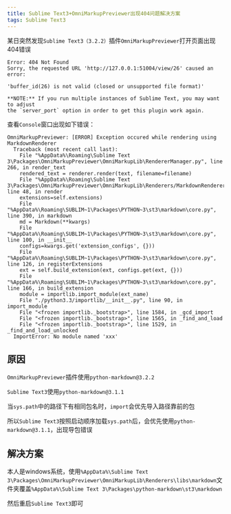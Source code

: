 ```yaml
---
title: Sublime Text3+OmniMarkupPreviewer出现404问题解决方案
tags: Sublime Text3
---
```


某日突然发现`Sublime Text3（3.2.2）`插件`OmniMarkupPreviewer`打开页面出现404错误
```
Error: 404 Not Found
Sorry, the requested URL 'http://127.0.0.1:51004/view/26' caused an error:

'buffer_id(26) is not valid (closed or unsupported file format)'

**NOTE:** If you run multiple instances of Sublime Text, you may want to adjust
the `server_port` option in order to get this plugin work again.
```

查看`Console`窗口出现如下错误：
```
OmniMarkupPreviewer: [ERROR] Exception occured while rendering using MarkdownRenderer
  Traceback (most recent call last):
    File "%AppData%\Roaming\Sublime Text 3\Packages\OmniMarkupPreviewer\OmniMarkupLib\RendererManager.py", line 266, in render_text
    rendered_text = renderer.render(text, filename=filename)
    File "%AppData%\Roaming\Sublime Text 3\Packages\OmniMarkupPreviewer\OmniMarkupLib\Renderers/MarkdownRenderer.py", line 48, in render
    extensions=self.extensions)
    File "%AppData%\Roaming\SUBLIM~1\Packages\PYTHON~3\st3\markdown\core.py", line 390, in markdown
    md = Markdown(**kwargs)
    File "%AppData%\Roaming\SUBLIM~1\Packages\PYTHON~3\st3\markdown\core.py", line 100, in __init__
    configs=kwargs.get('extension_configs', {}))
    File "%AppData%\Roaming\SUBLIM~1\Packages\PYTHON~3\st3\markdown\core.py", line 126, in registerExtensions
    ext = self.build_extension(ext, configs.get(ext, {}))
    File "%AppData%\Roaming\SUBLIM~1\Packages\PYTHON~3\st3\markdown\core.py", line 166, in build_extension
    module = importlib.import_module(ext_name)
    File "./python3.3/importlib/__init__.py", line 90, in import_module
    File "<frozen importlib._bootstrap>", line 1584, in _gcd_import
    File "<frozen importlib._bootstrap>", line 1565, in _find_and_load
    File "<frozen importlib._bootstrap>", line 1529, in _find_and_load_unlocked
  ImportError: No module named 'xxx'
```

## 原因
`OmniMarkupPreviewer`插件使用`python-markdown@3.2.2`

`Sublime Text3`使用`python-markdown@3.1.1`

当`sys.path`中的路径下有相同包名时，`import`会优先导入路径靠前的包

所以`Sublime Text3`按照启动顺序加载`sys.path`后，会优先使用`python-markdown@3.1.1`，出现导包错误

## 解决方案
本人是windows系统，使用`%AppData%\Sublime Text 3\Packages\OmniMarkupPreviewer\OmniMarkupLib\Renderers\libs\markdown`文件夹覆盖`%AppData%\Sublime Text 3\Packages\python-markdown\st3\markdown`

然后重启`Sublime Text3`即可